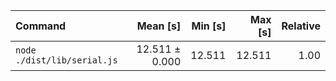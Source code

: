 | Command | Mean [s] | Min [s] | Max [s] | Relative |
|:---|---:|---:|---:|---:|
| `node ./dist/lib/serial.js` | 12.511 ± 0.000 | 12.511 | 12.511 | 1.00 |
